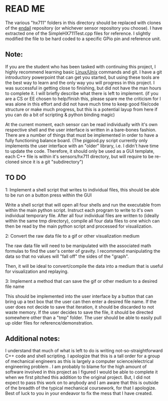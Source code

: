 # READ ME
The various "hx711" folders in this directory should be replaced with clones of the [endail](https://github.com/endail/hx711) repository (or whichever sensor repository you choose). I have extracted one of the SimpleHX711Test.cpp files for reference. I slightly modified the file to be hard coded to a specific GPio pin and reference unit.


Note: 
-------

If you are the student who has been tasked with continuing this project, I highly recommend learning basic [Linux/Unix](https://www.geeksforgeeks.org/basic-linux-commands/) commands and git. I have a git introductory powerpoint that can get you started, but using these tools are the best way to learn and the only way you will progress in this project. I was successful in getting close to finishing, but did not have the man hours to complete it. I will briefly describe what there is left to implement. (if you are a CS or EE chosen to help/finish this, please spare me the criticism for I was alone in this effort and did not have much time to keep good file/code structure or make much progress, but this is a potential layup from here if you can do a bit of scripting & python binding magic)

At the current moment, each sensor can be read individually with it's own respective shell and the user interface is written in a bare-bones fashion. There are a number of things that must be implemented in order to have a fully functioning balance board. (The pigpiod.py script currently only implements the user interface with an "older" library, i.e. I didn't have time to update the code. Therefore, it should only be used as a GUI template, each C++ file is within it's sensors/hx711 directory, but will require to be re-cloned since it is a git "subdirectory") 

TO DO
--------

1: Implement a shell script that writes to individual files, this should be able to be run on a button press within the GUI

Write a shell script that will open all four shells and run the executable from within the main python script. Instruct each program to write to it's own individual temporary file. After all four individual files are written to (ideally within the same tmp directory), compile all four data files to one which can then be read by the main python script and processed for visualization. 

2: Convert the raw data file to a gif or other visualization medium

The raw data file will need to be manipulated with the associated math formulas to find the user's center of gravity. I recommend manipulating the data so that no values will "fall off" the sides of the "graph".

Then, it will be ideal to convert/compile the data into a medium that is useful for visualization and replaying. 

3: Implement a method that can save the gif or other medium to a desired file name

This should be implemented into the user interface by a button that can bring up a text box that the user can then enter a desired file name. If the user does not decide to save that iteration, it should be discarded to not waste memory. If the user decides to save the file, it should be directed somewhere other than a "tmp" folder. The user should be able to easily pull up older files for reference/demonstration.

Additional notes:
-----------------

I understand that much of what is left to do is writing not-so-straightforward C++ code and shell scripting. I apologize that this is a tall order for a group of mechanical engineers as this is largely a computer science/electrical engineering problem . I am probably to blame for the high amount of software involved in this project as I figured I would be able to complete it when we first pitched this addition to the original project. But, I did not expect to pass this work on to anybody and I am aware that this is outside of the breadth of the typical mechanical coursework, for that I apologize. Best of luck to you in your endeavor to fix the mess that I have created. 
